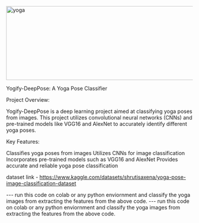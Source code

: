 <img src="https://github.com/Ashlrgs/Yogify-DeepPose--A_Yoga_Pose_Classifier/raw/main/yoga.jpg" alt="yoga" width="850" height="200">


Yogify-DeepPose: A Yoga Pose Classifier


Project Overview:

Yogify-DeepPose is a deep learning project aimed at classifying yoga poses from images. This project utilizes convolutional neural networks (CNNs) and pre-trained models like VGG16 and AlexNet to accurately identify different yoga poses.

Key Features:

Classifies yoga poses from images
Utilizes CNNs for image classification
Incorporates pre-trained models such as VGG16 and AlexNet
Provides accurate and reliable yoga pose classification

dataset link - https://www.kaggle.com/datasets/shrutisaxena/yoga-pose-image-classification-dataset


--- run this code on colab or any python enviornment and classify the yoga images from extracting the features from the above code.
--- run this code on colab or any python enviornment and classify the yoga images from extracting the features from the above code.






